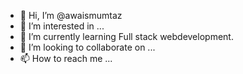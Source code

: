 - 👋 Hi, I’m @awaismumtaz
- 👀 I’m interested in ...
- 🌱 I’m currently learning Full stack webdevelopment.
- 💞️ I’m looking to collaborate on ...
- 📫 How to reach me ...

<!---
awaismumtaz/awaismumtaz is a ✨ special ✨ repository because its `README.md` (this file) appears on your GitHub profile.
You can click the Preview link to take a look at your changes.
--->
